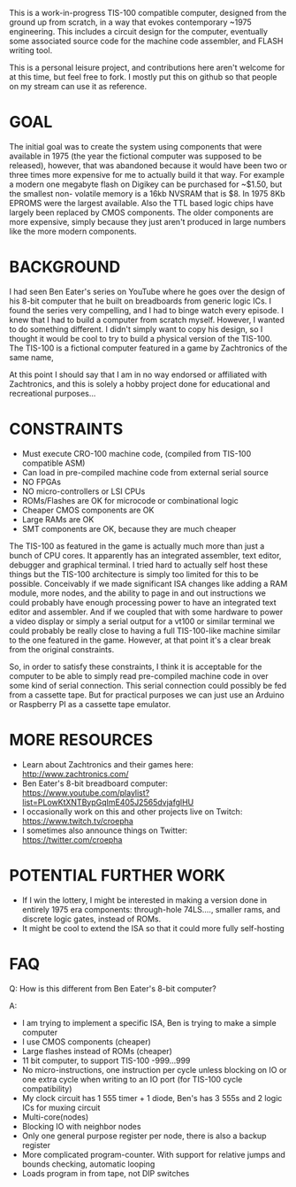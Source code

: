This is a work-in-progress TIS-100 compatible computer, designed from the 
ground up from scratch, in a way that evokes contemporary ~1975 engineering.
This includes a circuit design for the computer, eventually some associated 
source code for the machine code assembler, and FLASH writing tool.

This is a personal leisure project, and contributions here aren't welcome for 
at this time, but feel free to fork.  I mostly put this on github so that people
on my stream can use it as reference.

# GOAL #

The initial goal was to create the system using components that were available
in 1975 (the year the fictional computer was supposed to be released), however,
that was abandoned because it would have been two or three times more
expensive for me to actually build it that way.  For example a modern one 
megabyte flash on Digikey can be purchased for ~$1.50, but the smallest non-
volatile memory is a 16kb NVSRAM that is $8. In 1975 8Kb EPROMS were the
largest available.  Also the TTL based logic chips have largely been replaced
by CMOS components.  The older components are more expensive, simply because
they just aren't produced in large numbers like the more modern components.


# BACKGROUND #

I had seen Ben Eater's series on YouTube where he goes over the design of his
8-bit computer that he built on breadboards from generic logic ICs.  I found
the series very compelling, and I had to binge watch every episode.  I knew
that I had to build a computer from scratch myself.  However, I wanted to do
something different.  I didn't simply want to copy his design, so I thought it
would be cool to try to build a physical version of the TIS-100.  The TIS-100
is a fictional computer featured in a game by Zachtronics of the same name,

At this point I should say that I am in no way endorsed or affiliated with
Zachtronics, and this is solely a hobby project done for educational and 
recreational purposes...


# CONSTRAINTS #

 - Must execute CRO-100 machine code, (compiled from TIS-100 compatible ASM)
 - Can load in pre-compiled machine code from external serial source
 - NO FPGAs
 - NO micro-controllers or LSI CPUs
 - ROMs/Flashes are OK for microcode or combinational logic
 - Cheaper CMOS components are OK
 - Large RAMs are OK
 - SMT components are OK, because they are much cheaper

The TIS-100 as featured in the game is actually much more than just a
bunch of CPU cores.  It apparently has an integrated assembler, text editor,
debugger and graphical terminal.  I tried hard to actually self host these
things but the TIS-100 architecture is simply too limited for this to be 
possible.  Conceivably if we made significant ISA changes like adding a RAM
module, more nodes, and the ability to page in and out instructions we could
probably have enough processing power to have an integrated text editor and 
assembler.  And if we coupled that with some hardware to power a video display
or simply a serial output for a vt100 or similar terminal we could probably be
really close to having a full TIS-100-like machine similar to the one featured
in the game. However, at that point it's a clear break from the original 
constraints.

So, in order to satisfy these constraints, I think it is acceptable for the
computer to be able to simply read pre-compiled machine code in over some kind
of serial connection.  This serial connection could possibly be fed from a
cassette tape.  But for practical purposes we can just use an Arduino or
Raspberry PI as a cassette tape emulator.

# MORE RESOURCES #

 - Learn about Zachtronics and their games here: http://www.zachtronics.com/
 - Ben Eater's 8-bit breadboard computer: https://www.youtube.com/playlist?list=PLowKtXNTBypGqImE405J2565dvjafglHU
 - I occasionally work on this and other projects live on Twitch: https://www.twitch.tv/croepha
 - I sometimes also announce things on Twitter: https://twitter.com/croepha


# POTENTIAL FURTHER WORK #

 - If I win the lottery, I might be interested in making a version done
 in entirely 1975 era components: through-hole 74LS...., smaller rams, and
 discrete logic gates, instead of ROMs.
 - It might be cool to extend the ISA so that it could more fully self-hosting


# FAQ #

Q: How is this different from Ben Eater's 8-bit computer?

A:
- I am trying to implement a specific ISA, Ben is trying to make a simple computer
- I use CMOS components (cheaper)
- Large flashes instead of ROMs (cheaper)
- 11 bit computer, to support TIS-100 -999...999
- No micro-instructions, one instruction per cycle unless blocking on IO or
one extra cycle when writing to an IO port (for TIS-100 cycle compatibility)
- My clock circuit has 1 555 timer + 1 diode, Ben's has 3 555s and 2 logic ICs
for muxing circuit 
- Multi-core(nodes)
- Blocking IO with neighbor nodes
- Only one general purpose register per node, there is also a backup register
- More complicated program-counter.  With support for relative jumps and
bounds checking, automatic looping 
- Loads program in from tape, not DIP switches

